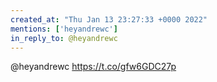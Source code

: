 ```yaml
---
created_at: "Thu Jan 13 23:27:33 +0000 2022"
mentions: ['heyandrewc']
in_reply_to: @heyandrewc
---
```


@heyandrewc https://t.co/gfw6GDC27p